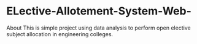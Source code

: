 # ELective-Allotement-System-Web-
About This is simple project using data analysis to perform open elective subject allocation in engineering colleges.
